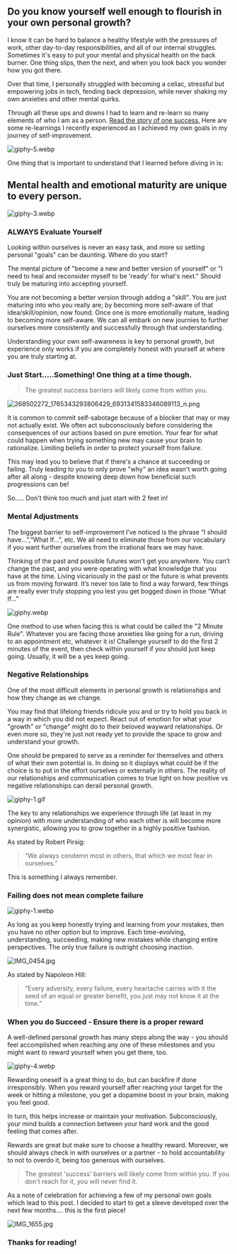 ## Do you know yourself well enough to flourish in your own personal growth?

I know it can be hard to balance a healthy lifestyle with the pressures of work, other day-to-day responsibilities, and all of our internal struggles. Sometimes it's easy to put your mental and physical health on the back burner. One thing slips, then the next, and when you look back you wonder how you got there.

Over that time, I personally struggled with becoming a celiac, stressful but empowering jobs in tech, fending back depression, while never shaking my own anxieties and other mental quirks.

Through all these ups and downs I had to learn and re-learn so many elements of who I am as a person.  [Read the story of one success.](https://cody.withdesign.ca/top-5-growth-tips-i-gained-through-my-fitness-journey-while-in-lockdown) Here are some re-learnings I recently experienced as I achieved my own goals in my journey of self-improvement.

![giphy-5.webp](https://cdn.hashnode.com/res/hashnode/image/upload/v1646339624582/edXUT2rHY.webp)

One thing that is important to understand that I learned before diving in is: 

## Mental health and emotional maturity are unique to every person. 

![giphy-3.webp](https://cdn.hashnode.com/res/hashnode/image/upload/v1646338980049/ixWwP6IKX.webp)

### ALWAYS Evaluate Yourself

Looking within ourselves is never an easy task, and more so setting personal "goals" can be daunting. Where do you start? 

The mental picture of "become a new and better version of yourself" or "I need to heal and reconsider myself to be 'ready' for what's next." Should truly be maturing into accepting yourself. 

You are not becoming a better version through adding a "skill". You are just maturing into who you really are; by becoming more self-aware of that idea/skill/opinion, now found. Once one is more emotionally mature, leading to becoming more self-aware. We can all embark on new journies to further ourselves more consistently and successfully through that understanding. 

Understanding your own self-awareness is key to personal growth, but experience only works if you are completely honest with yourself at where you are truly starting at.

### Just Start.....Something! One thing at a time though. 

> The greatest success barriers will likely come from within you. 


![268502272_1765343293806429_6931341583346089113_n.png](https://cdn.hashnode.com/res/hashnode/image/upload/v1646334538660/FUoTvQRD8.png)

It is common to commit self-sabotage because of a blocker that may or may not actually exist. We often act subconsciously before considering the consequences of our actions based on pure emotion. Your fear for what could happen when trying something new may cause your brain to rationalize. Limiting beliefs in order to protect yourself from failure. 

This may lead you to believe that if there's a chance at succeeding or failing. Truly leading to you to only prove "why" an idea wasn't worth going after all along - despite knowing deep down how beneficial such progressions can be!

So..... Don't think too much and just start with 2 feet in!  

### Mental Adjustments

The biggest barrier to self-improvement I’ve noticed is the phrase “I should have...”,“What If...”, etc. We all need to eliminate those from our vocabulary if you want further ourselves from the irrational fears we may have.
 
Thinking of the past and possible futures won't get you anywhere. You can’t change the past, and you were operating with what knowledge that you have at the time. Living vicariously in the past or the future is what prevents us from moving forward. It’s never too late to find a way forward, few things are really ever truly stopping you lest you get bogged down in those “What If...”

![giphy.webp](https://cdn.hashnode.com/res/hashnode/image/upload/v1646338271932/V1fiF-GTu.webp)

One method to use when facing this is what could be called the "2 Minute Rule". Whatever you are facing those anxieties like going for a run, driving to an appointment etc, whatever it is! Challenge yourself to do the first 2 minutes of the event, then check within yourself if you should just keep going. Usually, it will be a yes keep going. 
 
### Negative Relationships 

One of the most difficult elements in personal growth is relationships and how they change as we change. 

You may find that lifelong friends ridicule you and or try to hold you back in a way in which you did not expect. React out of emotion for what your "growth" or "change" might do to their beloved wayward relationships. Or even more so, they're just not ready yet to provide the space to grow and understand your growth. 

One should be prepared to serve as a reminder for themselves and others of what their own potential is. In doing so it displays what could be if the choice is to put in the effort ourselves or externally in others. The reality of our relationships and communication comes to true light on how positive vs negative relationships can derail personal growth.  


![giphy-1.gif](https://cdn.hashnode.com/res/hashnode/image/upload/v1646339159480/PbKT8mauX.gif)

The key to any relationships we experience through life (at least in my opinion) with more understanding of who each other is will become more synergistic, allowing you to grow together in a highly positive fashion. 

As stated by Robert Pirsig:
> “We always condemn most in others, that which we most fear in ourselves.”

This is something I always remember.

###  Failing does not mean complete failure

![giphy-1.webp](https://cdn.hashnode.com/res/hashnode/image/upload/v1646338735441/O6qLd_vI4.webp)

As long as you keep honestly trying and learning from your mistakes, then you have no other option but to improve. Each time-evolving, understanding, succeeding, making new mistakes while changing entire perspectives. The only true failure is outright choosing inaction.

![IMG_0454.jpg](https://cdn.hashnode.com/res/hashnode/image/upload/v1639279775680/9dPHsS0J5.jpeg)

As stated by Napoleon Hill:
> “Every adversity, every failure, every heartache carries with it the seed of an equal or greater benefit, you just may not know it at the time.” 
 
### When you do Succeed - Ensure there is a proper reward

A well-defined personal growth has many steps along the way - you should feel accomplished when reaching any one of these milestones and you might want to reward yourself when you get there, too.

![giphy-4.webp](https://cdn.hashnode.com/res/hashnode/image/upload/v1646339248038/5W0QRlSs3.webp)

Rewarding oneself is a great thing to do, but can backfire if done irresponsibly. When you reward yourself after reaching your target for the week or hitting a milestone, you get a dopamine boost in your brain, making you feel good. 

In turn, this helps increase or maintain your motivation. Subconsciously, your mind builds a connection between your hard work and the good feeling that comes after. 

Rewards are great but make sure to choose a healthy reward. Moreover, we should always check in with ourselves or a partner - to hold accountability to not to overdo it, being too generous with ourselves.

 > The greatest 'success' barriers will likely come from within you. If you don't reach for it, you will never find it.

As a note of celebration for achieving a few of my personal own goals which lead to this post. I decided to start to get a sleeve developed over the next few months.... this is the first piece! 

![IMG_1655.jpg](https://cdn.hashnode.com/res/hashnode/image/upload/v1639277472193/r_pt8BIfn.jpeg)

### Thanks for reading! 